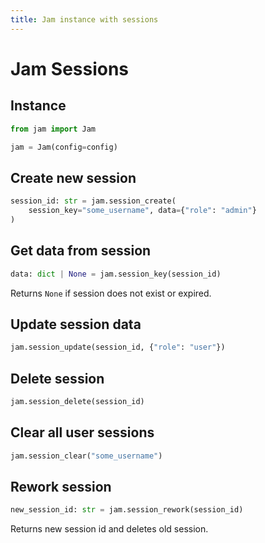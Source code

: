 ```yaml
---
title: Jam instance with sessions
---
```


# Jam Sessions

## Instance
```python
from jam import Jam

jam = Jam(config=config)
```

## Create new session
```python
session_id: str = jam.session_create(
    session_key="some_username", data={"role": "admin"}
)
```

## Get data from session
```python
data: dict | None = jam.session_key(session_id)
```
Returns `None` if session does not exist or expired.

## Update session data
```python
jam.session_update(session_id, {"role": "user"})
```

## Delete session
```python
jam.session_delete(session_id)
```

## Clear all user sessions
```python
jam.session_clear("some_username")
```

## Rework session
```python
new_session_id: str = jam.session_rework(session_id)
```
Returns new session id and deletes old session.
